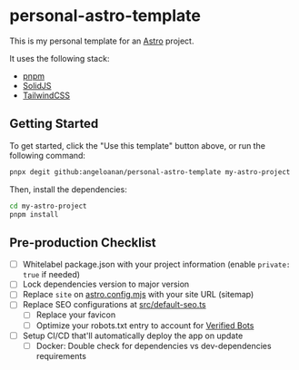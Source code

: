 # personal-astro-template

This is my personal template for an [Astro](https://astro.build) project.

It uses the following stack:

* [pnpm](https://pnpm.io)
* [SolidJS](https://solidjs.org)
* [TailwindCSS](https://tailwindcss.com)

## Getting Started

To get started, click the "Use this template" button above, or run the following command:

```bash
pnpx degit github:angeloanan/personal-astro-template my-astro-project
```

Then, install the dependencies:

```bash
cd my-astro-project
pnpm install
```

## Pre-production Checklist

- [ ] Whitelabel package.json with your project information (enable `private: true` if needed)
- [ ] Lock dependencies version to major version
- [ ] Replace `site` on [astro.config.mjs](./astro.config.mjs) with your site URL (sitemap)
- [ ] Replace SEO configurations at [src/default-seo.ts](./src/default-seo.ts)
  - [ ] Replace your favicon
  - [ ] Optimize your robots.txt entry to account for [Verified Bots](https://radar.cloudflare.com/traffic/verified-bots)
- [ ] Setup CI/CD that'll automatically deploy the app on update
  - [ ] Docker: Double check for dependencies vs dev-dependencies requirements

